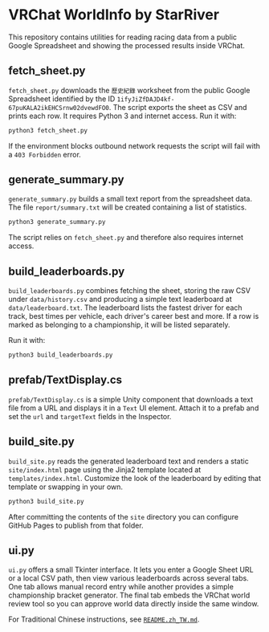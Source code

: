 # VRChat WorldInfo by StarRiver

This repository contains utilities for reading racing data from a public
Google Spreadsheet and showing the processed results inside VRChat.

## fetch_sheet.py

`fetch_sheet.py` downloads the `歷史紀錄` worksheet from the public Google
Spreadsheet identified by the ID `1ifyJiZfDAJD4kf-67puKALA2ikEHCSrnw02dvewdFO0`.
The script exports the sheet as CSV and prints each row. It requires Python 3 and
internet access. Run it with:

```bash
python3 fetch_sheet.py
```

If the environment blocks outbound network requests the script will fail with a
`403 Forbidden` error.

## generate_summary.py

`generate_summary.py` builds a small text report from the spreadsheet data.
The file `report/summary.txt` will be created containing a list of statistics.

```bash
python3 generate_summary.py
```

The script relies on `fetch_sheet.py` and therefore also requires internet
access.

## build_leaderboards.py

`build_leaderboards.py` combines fetching the sheet, storing the raw CSV under
`data/history.csv` and producing a simple text leaderboard at
`data/leaderboard.txt`. The leaderboard lists the fastest driver for each
track, best times per vehicle, each driver's career best and more. If a row is
marked as belonging to a championship, it will be listed separately.

Run it with:

```bash
python3 build_leaderboards.py
```

## prefab/TextDisplay.cs

`prefab/TextDisplay.cs` is a simple Unity component that downloads a text file
from a URL and displays it in a `Text` UI element. Attach it to a prefab and set
the `url` and `targetText` fields in the Inspector.

## build_site.py

`build_site.py` reads the generated leaderboard text and renders a static
`site/index.html` page using the Jinja2 template located at `templates/index.html`.
Customize the look of the leaderboard by editing that template or swapping in
your own.

```bash
python3 build_site.py
```

After committing the contents of the `site` directory you can configure GitHub
Pages to publish from that folder.

## ui.py

`ui.py` offers a small Tkinter interface. It lets you enter a Google Sheet URL
or a local CSV path, then view various leaderboards across several tabs. One tab
allows manual record entry while another provides a simple championship bracket
generator. The final tab embeds the VRChat world review tool so you can approve
world data directly inside the same window.

For Traditional Chinese instructions, see
[`README.zh_TW.md`](README.zh_TW.md).

